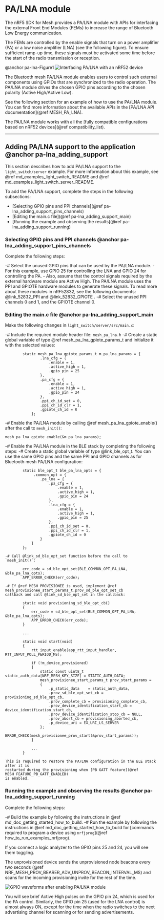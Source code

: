 # PA/LNA module

The nRF5 SDK for Mesh provides a PA/LNA module with APIs for interfacing the external Front End Modules
(FEMs) to increase the range of Bluetooth Low Energy communication.

The FEMs are controlled by the enable signals that turn on a power amplifier (PA) or
a low noise amplifier (LNA) (see the following figure). To ensure sufficient ramp-up time,
these signals must be activated some time before the start of the radio transmission or reception.

@anchor pa-lna-Figure1
![Interfacing PA/LNA with an nRF52 device](images/pa-lna-block-dia.svg "Interfacing PA/LNA with an nRF52 device")

The Bluetooth mesh PA/LNA module enables users to control such external components using GPIOs
that are synchronized to the radio operation. The PA/LNA module drives the chosen GPIO pins
according to the chosen polarity (Active High/Active Low).

See the following section for an example of how to use the PA/LNA module.
You can find more information about the available APIs
in the [PA/LNA API documentation](@ref MESH_PA_LNA).

The PA/LNA module works with all the [fully compatible configurations based on nRF52 devices](@ref compatibility_list).

---

## Adding PA/LNA support to the application @anchor pa-lna_adding_support

This section describes how to add PA/LNA support to the `light_switch/server` example.
For more information about this example, see @ref md_examples_light_switch_README
and @ref md_examples_light_switch_server_README.

To add the PA/LNA support, complete the steps in the following subsections:
- [Selecting GPIO pins and PPI channels](@ref pa-lna_adding_support_pins_channels)
- [Editing the main.c file](@ref pa-lna_adding_support_main)
- [Running the example and observing the results](@ref pa-lna_adding_support_running)

### Selecting GPIO pins and PPI channels @anchor pa-lna_adding_support_pins_channels

Complete the following steps:

-# Select the unused GPIO pins that can be used by the PA/LNA module.
    - For this example, use GPIO 25 for controlling the LNA and GPIO 24 for controlling the PA.
    - Also, assume that the control signals required by the external hardware module are Active High.
    The PA/LNA module uses the PPI and GPIOTE hardware modules to generate these signals.
    To read more about these modules in nRF52832, see the following documents: @link_52832_PPI and @link_52832_GPIOTE .
-# Select the unused PPI channels 0 and 1, and the GPIOTE channel 0.

### Editing the main.c file @anchor pa-lna_adding_support_main

Make the following changes in `light_switch/server/src/main.c`:

-# Include the required module header file: `mesh_pa_lna.h`
-# Create a static global variable of type @ref mesh_pa_lna_gpiote_params_t and initialize it
with the selected values:
```
        static mesh_pa_lna_gpiote_params_t m_pa_lna_params = {
                .lna_cfg = {
                    .enable = 1,
                    .active_high = 1,
                    .gpio_pin = 25
                },
                .pa_cfg = {
                    .enable = 1,
                    .active_high = 1,
                    .gpio_pin = 24
                },
                .ppi_ch_id_set = 0,
                .ppi_ch_id_clr = 1,
                .gpiote_ch_id = 0
            };
```
-# Enable the PA/LNA module by calling @ref mesh_pa_lna_gpiote_enable() after the call to
`mesh_init()`:

    mesh_pa_lna_gpiote_enable(&m_pa_lna_params);
-# Enable the PA/LNA module in the BLE stack by completing the following steps:
    -# Create a static global variable of type @link_ble_opt_t.
    You can use the same GPIO pins and the same PPI and GPIO channels as for
    Bluetooth mesh PA/LNA configuration:
```
        static ble_opt_t ble_pa_lna_opts = {
             .common_opt = {
                .pa_lna = {
                    .pa_cfg = {
                        .enable = 1,
                        .active_high = 1,
                        .gpio_pin = 24
                    },
                    .lna_cfg = {
                        .enable = 1,
                        .active_high = 1,
                        .gpio_pin = 25
                    },
                    .ppi_ch_id_set = 0,
                    .ppi_ch_id_clr = 1,
                    .gpiote_ch_id = 0
                }
            }
        };
```
    -# Call @link_sd_ble_opt_set function before the call to `mesh_init()`:
```
        err_code = sd_ble_opt_set(BLE_COMMON_OPT_PA_LNA, &ble_pa_lna_opts);
        APP_ERROR_CHECK(err_code);
```
    -# If @ref MESH_PROVISIONEE is used, implement @ref mesh_provisionee_start_params_t.prov_sd_ble_opt_set_cb
    callback and call @link_sd_ble_opt_set in the callback:
```
        static void provisioning_sd_ble_opt_cb()
        {
            err_code = sd_ble_opt_set(BLE_COMMON_OPT_PA_LNA, &ble_pa_lna_opts);
            APP_ERROR_CHECK(err_code);
        }

        ...

        static void start(void)
        {
            rtt_input_enable(app_rtt_input_handler, RTT_INPUT_POLL_PERIOD_MS);

            if (!m_device_provisioned)
            {
                static const uint8_t static_auth_data[NRF_MESH_KEY_SIZE] = STATIC_AUTH_DATA;
                mesh_provisionee_start_params_t prov_start_params =
                {
                    .p_static_data    = static_auth_data,
                    .prov_sd_ble_opt_set_cb = provisioning_sd_ble_opt_cb,
                    .prov_complete_cb = provisioning_complete_cb,
                    .prov_device_identification_start_cb = device_identification_start_cb,
                    .prov_device_identification_stop_cb = NULL,
                    .prov_abort_cb = provisioning_aborted_cb,
                    .p_device_uri = EX_URI_LS_SERVER
                };
                ERROR_CHECK(mesh_provisionee_prov_start(&prov_start_params));
            }

            ...
        }
```
    This is required to restore the PA/LNA configuration in the BLE stack after it is
    restarted during the provisioning when [PB GATT feature](@ref MESH_FEATURE_PB_GATT_ENABLED)
    is enabled.


### Running the example and observing the results @anchor pa-lna_adding_support_running

Complete the following steps:

-# Build the example by following the instructions in @ref md_doc_getting_started_how_to_build.
-# Run the example by following the instructions in @ref md_doc_getting_started_how_to_build
for [commands required to program a device using `nrfjprog`](@ref how_to_run_examples_nrfjprog).

If you connect a logic analyzer to the GPIO pins 25 and 24, you will see them toggling.

The unprovisioned device sends the unprovisioned node beacons every
two seconds (@ref NRF_MESH_PROV_BEARER_ADV_UNPROV_BEACON_INTERVAL_MS) and scans for
the incoming provisioning invite for the rest of the time.

![GPIO waveforms after enabling PA/LNA module](images/pa-lna-waveform.png "GPIO waveforms after enabling PA/LNA module")

You will see brief Active High pulses on the GPIO pin 24, which is used for the PA control.
Similarly, the GPIO pin 25 (used for the LNA control) is almost always ON,
except for the time when the radio switches to the next advertising channel for scanning
or for sending advertisements.
